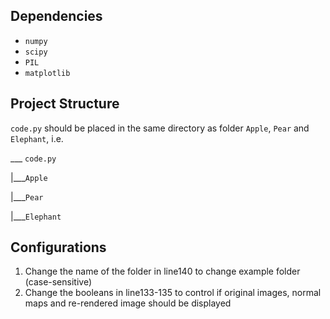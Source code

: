 ## Dependencies

* `numpy`
* `scipy`
* `PIL`
* `matplotlib`

## Project Structure

`code.py` should be placed in the same directory as folder `Apple`, `Pear` and `Elephant`, i.e.

___  `code.py`

|___`Apple`

|___`Pear`

|___`Elephant`

## Configurations

1. Change the name of the folder in line140 to change example folder (case-sensitive)
2. Change the booleans in line133-135 to control if original images, normal maps and re-rendered image should be displayed